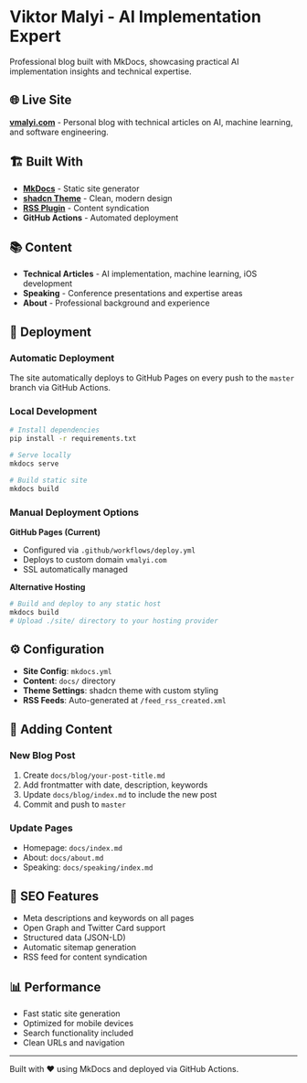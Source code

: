 # Viktor Malyi - AI Implementation Expert

Professional blog built with MkDocs, showcasing practical AI implementation insights and technical expertise.

## 🌐 Live Site

**[vmalyi.com](https://vmalyi.com)** - Personal blog with technical articles on AI, machine learning, and software engineering.

## 🏗️ Built With

- **[MkDocs](https://www.mkdocs.org/)** - Static site generator
- **[shadcn Theme](https://github.com/chrieke/mkdocs-shadcn)** - Clean, modern design
- **[RSS Plugin](https://guts.github.io/mkdocs-rss-plugin/)** - Content syndication
- **GitHub Actions** - Automated deployment

## 📚 Content

- **Technical Articles** - AI implementation, machine learning, iOS development
- **Speaking** - Conference presentations and expertise areas
- **About** - Professional background and experience

## 🚀 Deployment

### Automatic Deployment
The site automatically deploys to GitHub Pages on every push to the `master` branch via GitHub Actions.

### Local Development
```bash
# Install dependencies
pip install -r requirements.txt

# Serve locally
mkdocs serve

# Build static site
mkdocs build
```

### Manual Deployment Options

**GitHub Pages (Current)**
- Configured via `.github/workflows/deploy.yml`
- Deploys to custom domain `vmalyi.com`
- SSL automatically managed

**Alternative Hosting**
```bash
# Build and deploy to any static host
mkdocs build
# Upload ./site/ directory to your hosting provider
```

## ⚙️ Configuration

- **Site Config**: `mkdocs.yml`
- **Content**: `docs/` directory
- **Theme Settings**: shadcn theme with custom styling
- **RSS Feeds**: Auto-generated at `/feed_rss_created.xml`

## 📝 Adding Content

### New Blog Post
1. Create `docs/blog/your-post-title.md`
2. Add frontmatter with date, description, keywords
3. Update `docs/blog/index.md` to include the new post
4. Commit and push to `master`

### Update Pages
- Homepage: `docs/index.md`
- About: `docs/about.md`  
- Speaking: `docs/speaking/index.md`

## 🔧 SEO Features

- Meta descriptions and keywords on all pages
- Open Graph and Twitter Card support
- Structured data (JSON-LD)
- Automatic sitemap generation
- RSS feed for content syndication

## 📊 Performance

- Fast static site generation
- Optimized for mobile devices
- Search functionality included
- Clean URLs and navigation

---

Built with ❤️ using MkDocs and deployed via GitHub Actions.